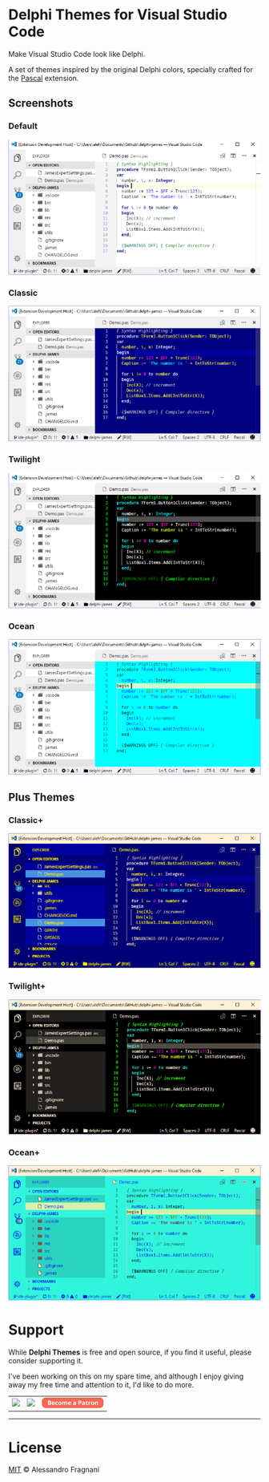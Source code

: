 # Delphi Themes for Visual Studio Code

Make Visual Studio Code look like Delphi.

A set of themes inspired by the original Delphi colors, specially crafted for the [Pascal](https://marketplace.visualstudio.com/items?itemName=alefragnani.pascal) extension.

## Screenshots

### Default

![Default](images/delphi-themes-default.png)

### Classic

![Default](images/delphi-themes-classic.png)

### Twilight

![Default](images/delphi-themes-twilight.png)

### Ocean

![Default](images/delphi-themes-ocean.png)

## Plus Themes

### Classic+

![Default](images/delphi-themes-plus-classic.png)

### Twilight+

![Default](images/delphi-themes-plus-twilight.png)

### Ocean+

![Default](images/delphi-themes-plus-ocean.png)

# Support

While **Delphi Themes** is free and open source, if you find it useful, please consider supporting it.

I've been working on this on my spare time, and although I enjoy giving away my free time and attention to it, I'd like to do more.

<table align="center" width="60%" border="0">
  <tr>
    <td>
      <a title="Paypal" href="https://www.paypal.com/cgi-bin/webscr?cmd=_donations&business=EP57F3B6FXKTU&lc=US&item_name=Alessandro%20Fragnani&item_number=vscode%20extensions&currency_code=USD&bn=PP%2dDonationsBF%3abtn_donate_SM%2egif%3aNonHosted"><img src="https://www.paypalobjects.com/en_US/i/btn/btn_donate_SM.gif"/></a>
    </td>
    <td>
      <a title="Paypal" href="https://www.paypal.com/cgi-bin/webscr?cmd=_donations&business=EP57F3B6FXKTU&lc=BR&item_name=Alessandro%20Fragnani&item_number=vscode%20extensions&currency_code=BRL&bn=PP%2dDonationsBF%3abtn_donate_SM%2egif%3aNonHosted"><img src="https://www.paypalobjects.com/pt_BR/i/btn/btn_donate_SM.gif"/></a>
    </td>
    <td>
      <a title="Patreon" href="https://www.patreon.com/alefragnani"><img src="https://raw.githubusercontent.com/alefragnani/oss-resources/master/images/button-become-a-patron-rounded-small.png"/></a>
    </td>
  </tr>
</table>

---

# License

[MIT](LICENSE.md) &copy; Alessandro Fragnani
